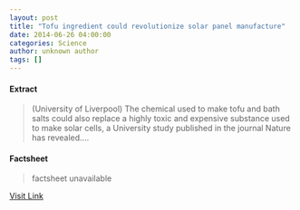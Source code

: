 ```yaml
---
layout: post
title: "Tofu ingredient could revolutionize solar panel manufacture"
date: 2014-06-26 04:00:00
categories: Science
author: unknown author
tags: []
---
```



#### Extract
>(University of Liverpool) The chemical used to make tofu and bath salts could also replace a highly toxic and expensive substance used to make solar cells, a University study published in the journal Nature has revealed....

#### Factsheet
>factsheet unavailable

[Visit Link](http://www.eurekalert.org/pub_releases/2014-06/uol-tic062614.php)


